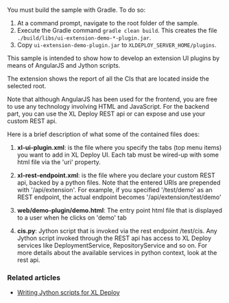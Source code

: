 You must build the sample with Gradle. To do so:

1. At a command prompt, navigate to the root folder of the sample.
2. Execute the Gradle command `gradle clean build`. This creates the file `./build/libs/ui-extension-demo-*-plugin.jar`.
3. Copy `ui-extension-demo-plugin.jar` to `XLDEPLOY_SERVER_HOME/plugins`.


This sample is intended to show how to develop an extension UI plugins by means of AngularJS and Jython scripts.


The extension shows the report of all the CIs that are located inside the selected root.

Note that although AngularJS has been used for the frontend, you are free to use any technology involving HTML and JavaScript. For the backend part, you can use the XL Deploy <a hre="http://docs.xebialabs.com/releases/latest/deployit/rest-api/index.html">REST api</a> or can expose and use your custom REST api.

Here is a brief description of what some of the contained files does:

1. **xl-ui-plugin.xml**: is the file where you specify the tabs (top menu items) you want to add in XL Deploy UI. Each tab must be wired-up with some html file via the 'uri' property.

2. **xl-rest-endpoint.xml**: is the file where you declare your custom REST api, backed by a python files. Note that the entered URIs are prepended with '/api/extension'. For example, if you specified '/test/demo' as an REST endpoint, the actual endpoint becomes '/api/extension/test/demo'

3. **web/demo-plugin/demo.html**: The entry point html file that is displayed to a user when he clicks on 'demo' tab

4. **cis.py**: Jython script that is invoked via the rest endpoint /test/cis. Any Jython script invoked through the REST api has access to XL Deploy services like DeploymentService, RepositoryService and so on. For more details about the available services in python context, look at the rest api.

### Related articles

* <a href="https://support.xebialabs.com/entries/44603695-Writing-Jython-scripts-for-XL-Deploy">Writing Jython scripts for XL Deploy</a>